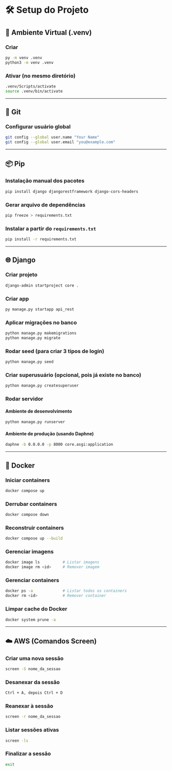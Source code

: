 # 🛠️ Setup do Projeto

## 📁 Ambiente Virtual (.venv)

### Criar
```bash
py -m venv .venv
python3 -m venv .venv
```

### Ativar (no mesmo diretório)
```bash
.venv/Scripts/activate
source .venv/bin/activate
```

---

## 🧬 Git

### Configurar usuário global
```bash
git config --global user.name "Your Name"
git config --global user.email "you@example.com"
```

---

## 📦 Pip

### Instalação manual dos pacotes
```bash
pip install django djangorestframework django-cors-headers
```

### Gerar arquivo de dependências
```bash
pip freeze > requirements.txt
```

### Instalar a partir do `requirements.txt`
```bash
pip install -r requirements.txt
```

---

## 🌐 Django

### Criar projeto
```bash
django-admin startproject core .
```

### Criar app
```bash
py manage.py startapp api_rest
```

### Aplicar migrações no banco
```bash
python manage.py makemigrations
python manage.py migrate
```

### Rodar seed (para criar 3 tipos de login)
```bash
python manage.py seed
```

### Criar superusuário (opcional, pois já existe no banco)
```bash
python manage.py createsuperuser
```

### Rodar servidor

#### Ambiente de desenvolvimento
```bash
python manage.py runserver
```

#### Ambiente de produção (usando Daphne)
```bash
daphne -b 0.0.0.0 -p 8000 core.asgi:application
```

---

## 🐳 Docker

### Iniciar containers
```bash
docker compose up
```

### Derrubar containers
```bash
docker compose down
```

### Reconstruir containers
```bash
docker compose up --build
```

### Gerenciar imagens
```bash
docker image ls          # Listar imagens
docker image rm <id>     # Remover imagem
```

### Gerenciar containers
```bash
docker ps -a             # Listar todos os containers
docker rm <id>           # Remover container
```

### Limpar cache do Docker
```bash
docker system prune -a
```

---

## ☁️ AWS (Comandos Screen)

### Criar uma nova sessão
```bash
screen -S nome_da_sessao
```

### Desanexar da sessão
```bash
Ctrl + A, depois Ctrl + D
```

### Reanexar à sessão
```bash
screen -r nome_da_sessao
```

### Listar sessões ativas
```bash
screen -ls
```

### Finalizar a sessão
```bash
exit
```